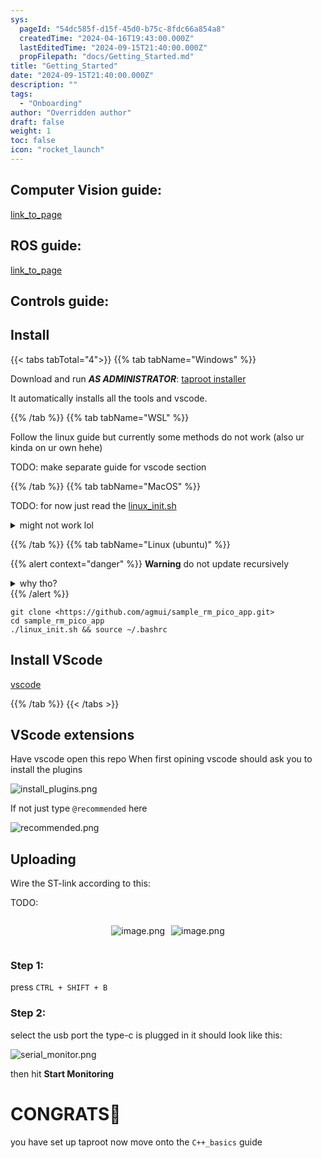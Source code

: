 ```yaml
---
sys:
  pageId: "54dc585f-d15f-45d0-b75c-8fdc66a854a8"
  createdTime: "2024-04-16T19:43:00.000Z"
  lastEditedTime: "2024-09-15T21:40:00.000Z"
  propFilepath: "docs/Getting_Started.md"
title: "Getting_Started"
date: "2024-09-15T21:40:00.000Z"
description: ""
tags:
  - "Onboarding"
author: "Overridden author"
draft: false
weight: 1
toc: false
icon: "rocket_launch"
---
```


## Computer Vision guide:

[link_to_page](86d45bc0-388b-4d26-8848-44f255f73d0e)

## ROS guide:

[link_to_page](3c76c1de-ec8f-46d6-8b0a-294005edc2d5)

## Controls guide:

## Install

{{< tabs tabTotal="4">}}
{{% tab tabName="Windows" %}}

Download and run _**AS ADMINISTRATOR**_: [taproot installer](https://github.com/Thornbots/TeachingFreshies/releases/tag/1.0)

It automatically installs all the tools and vscode.

{{% /tab %}}
{{% tab tabName="WSL" %}}

Follow the linux guide but currently some methods do not work (also ur kinda on ur own hehe)

TODO: make separate guide for vscode section

{{% /tab %}}
{{% tab tabName="MacOS" %}}

TODO: for now just read the [linux_init.sh](https://github.com/agmui/sample_rm_pico_app/blob/main/linux_init.sh)

<details>
<summary>might not work lol</summary>

`brew install libusb pkg-config`

Next install: [vscode](https://code.visualstudio.com/Download)

</details>

{{% /tab %}}
{{% tab tabName="Linux (ubuntu)" %}}

{{% alert context="danger" %}}
**Warning** do not update recursively
<details>
<summary>why tho?</summary>
There are some submodules that may go on for a while (like tinyusb) and I highly
recommend you don't need to get them.
If you want to see what submodules I update just look in `linux_init.sh`
</details>
{{% /alert %}}

```shell
git clone <https://github.com/agmui/sample_rm_pico_app.git>
cd sample_rm_pico_app
./linux_init.sh && source ~/.bashrc
```

## Install VScode

[vscode](https://code.visualstudio.com/Download)

{{% /tab %}}
{{< /tabs >}}

## VScode extensions

Have vscode open this repo
When first opining vscode should ask you to install the plugins

![install_plugins.png](https://prod-files-secure.s3.us-west-2.amazonaws.com/d518164a-d88e-44d1-a4ee-3adb3bd8bce0/89bd30f0-1825-4e77-867b-0a41ce370880/install_plugins.png?X-Amz-Algorithm=AWS4-HMAC-SHA256&X-Amz-Content-Sha256=UNSIGNED-PAYLOAD&X-Amz-Credential=ASIAZI2LB466WHKPLKUY%2F20250329%2Fus-west-2%2Fs3%2Faws4_request&X-Amz-Date=20250329T040943Z&X-Amz-Expires=3600&X-Amz-Security-Token=IQoJb3JpZ2luX2VjEAAaCXVzLXdlc3QtMiJGMEQCIFlrBxGM4mGJ38rSdXUAkoYgJkEnlNUdrjF%2BGaCd%2FLrIAiBplLRDJor%2FfukfZM4EL5Sy3uSCppI%2BB5kfDMGqsPMFpir%2FAwhpEAAaDDYzNzQyMzE4MzgwNSIMUfh1muE9VBziBXytKtwD%2BuQJnDKm3ut%2BgSWYGxHP%2F4L3pTdc86U4ps8R9a041cgTtFfNGRgHOQNxvAcdjvpy1kO198IQ8ZmUrAkZCeT8mhk6abdqkVSyWUp68Yv5VKUiXlD%2FVkfXWUfYWHGNeWZW%2F2JvvDe49o9Dk4VhO9lfBBmIZu7Wa3c%2FKvJzzH3yNURhzhRhiPByjzuGrKL5AAKHX88xVadFWrGtEbsTdSxFdk5W4tdic%2BTAdVNK%2B%2BY6biICWXroMgb%2FoYW%2BFdpr7HZUnaBoaTDEGEk8ylc%2BE1y%2BdDn30UzxmiyfGU7Iv1fu9rIv0s%2BU6Vjbi%2BOPysrIyRPUWhONwfzpz4oXXf8MUy2MJ2zfFKiFn2zKiVzWU6EE3iW0X620vV8rRJ52FbwVn4GmcSxUzBKFX9ar%2BkFs4zToHCIGJRDMcVUiQMSIn%2BLXy6FTubjWOop4gexODgB4M60lpWZne6PQFtePND70LNBKYmqsyH4da%2F4JGCB1G0BOnegT9Vnw7rc1bwpTxnAUI%2BLtHw861QsmJ2G3XI55bHwVLencIWD6JBFxp3icT0InYoY%2Bhp6rnnOnMrTHp1kkQIK%2ByohfaHMpv3hrvsEKKS3zS0MyM0s5Ap5b%2BvtdQHwh42VhLnLtZeVAp9tJN4Qw5d6cvwY6pgGAiY3%2FfiRxWC%2FrzZcSjkHHbXH49SBhVbmlb%2BM76utySzwObZmVE2giDG8v0aMnGg9WAOZW0mSZS64vrOieoa5u1F2UBYltjymWcMDsxKxh3LRqNtNPCVV7v6%2Byd%2BSdqQjrF4Q2JJNiaQJIO0kmO%2FXxvh29rGRrfORV2y3xZIufUfRrQth6Dgdt%2FdZD%2BJNU6Ixhu%2BkbACmMkede6fFXE8x2jP1cBnhH&X-Amz-Signature=2c5bed320e9bb85a9bfa0e443dd4e5c1498a7e68961ff2a4fe28335224fbf491&X-Amz-SignedHeaders=host&x-id=GetObject)

If not just type `@recommended` here  

![recommended.png](https://prod-files-secure.s3.us-west-2.amazonaws.com/d518164a-d88e-44d1-a4ee-3adb3bd8bce0/61e661e9-5d85-4dfc-be0d-8d2097a5e793/recommended.png?X-Amz-Algorithm=AWS4-HMAC-SHA256&X-Amz-Content-Sha256=UNSIGNED-PAYLOAD&X-Amz-Credential=ASIAZI2LB466WHKPLKUY%2F20250329%2Fus-west-2%2Fs3%2Faws4_request&X-Amz-Date=20250329T040943Z&X-Amz-Expires=3600&X-Amz-Security-Token=IQoJb3JpZ2luX2VjEAAaCXVzLXdlc3QtMiJGMEQCIFlrBxGM4mGJ38rSdXUAkoYgJkEnlNUdrjF%2BGaCd%2FLrIAiBplLRDJor%2FfukfZM4EL5Sy3uSCppI%2BB5kfDMGqsPMFpir%2FAwhpEAAaDDYzNzQyMzE4MzgwNSIMUfh1muE9VBziBXytKtwD%2BuQJnDKm3ut%2BgSWYGxHP%2F4L3pTdc86U4ps8R9a041cgTtFfNGRgHOQNxvAcdjvpy1kO198IQ8ZmUrAkZCeT8mhk6abdqkVSyWUp68Yv5VKUiXlD%2FVkfXWUfYWHGNeWZW%2F2JvvDe49o9Dk4VhO9lfBBmIZu7Wa3c%2FKvJzzH3yNURhzhRhiPByjzuGrKL5AAKHX88xVadFWrGtEbsTdSxFdk5W4tdic%2BTAdVNK%2B%2BY6biICWXroMgb%2FoYW%2BFdpr7HZUnaBoaTDEGEk8ylc%2BE1y%2BdDn30UzxmiyfGU7Iv1fu9rIv0s%2BU6Vjbi%2BOPysrIyRPUWhONwfzpz4oXXf8MUy2MJ2zfFKiFn2zKiVzWU6EE3iW0X620vV8rRJ52FbwVn4GmcSxUzBKFX9ar%2BkFs4zToHCIGJRDMcVUiQMSIn%2BLXy6FTubjWOop4gexODgB4M60lpWZne6PQFtePND70LNBKYmqsyH4da%2F4JGCB1G0BOnegT9Vnw7rc1bwpTxnAUI%2BLtHw861QsmJ2G3XI55bHwVLencIWD6JBFxp3icT0InYoY%2Bhp6rnnOnMrTHp1kkQIK%2ByohfaHMpv3hrvsEKKS3zS0MyM0s5Ap5b%2BvtdQHwh42VhLnLtZeVAp9tJN4Qw5d6cvwY6pgGAiY3%2FfiRxWC%2FrzZcSjkHHbXH49SBhVbmlb%2BM76utySzwObZmVE2giDG8v0aMnGg9WAOZW0mSZS64vrOieoa5u1F2UBYltjymWcMDsxKxh3LRqNtNPCVV7v6%2Byd%2BSdqQjrF4Q2JJNiaQJIO0kmO%2FXxvh29rGRrfORV2y3xZIufUfRrQth6Dgdt%2FdZD%2BJNU6Ixhu%2BkbACmMkede6fFXE8x2jP1cBnhH&X-Amz-Signature=fc9df98dfae91591f2afaa386d47c4add78247ec13f202c63ecea3fd108a0177&X-Amz-SignedHeaders=host&x-id=GetObject)

## Uploading

Wire the ST-link according to this:

TODO:

<div style="display: flex;flex-direction: row; column-gap:10px; max-width: 630px;justify-content: center;">
<div>

![image.png](https://prod-files-secure.s3.us-west-2.amazonaws.com/d518164a-d88e-44d1-a4ee-3adb3bd8bce0/210ecb78-1116-4d7b-b9b7-2292f66fa2c2/image.png?X-Amz-Algorithm=AWS4-HMAC-SHA256&X-Amz-Content-Sha256=UNSIGNED-PAYLOAD&X-Amz-Credential=ASIAZI2LB466YDADVRDO%2F20250329%2Fus-west-2%2Fs3%2Faws4_request&X-Amz-Date=20250329T040945Z&X-Amz-Expires=3600&X-Amz-Security-Token=IQoJb3JpZ2luX2VjEAAaCXVzLXdlc3QtMiJHMEUCIQDpTzPQr1nZPYqtsXh8tCFGrW1nSE6r8RggrxJspd5t9QIgJ%2FJhN1hffOGsSBPgtmyvQB3Q1jmiZHwB65lh1M9qujwq%2FwMIaBAAGgw2Mzc0MjMxODM4MDUiDMLbGdOBe0TLluMyqCrcA0Wm83RxGqGWbrjU4zfKiMQbq%2FxgD1xPH1uUb0dhE%2BZ0PmAdbI%2FKdbmEGVw4vOk%2BZuMTMETDSPQOsMHTZytrOzIHQOM42TtGMSSlf3AiVVl8gbP5qPr0S%2B3MlHEGqPJVZ2lXY9JPEiTQEDtWAeJgV4kEJfBkSk8qjlE4eNAOjcJ0X6GdjF%2F9Oj4PBvSnDD78VKOcXHuT1j5p49fwbUmMO5pVGB7N9M%2BnNW3xhnMA1SVNCmPZ%2Bsl0fe7321IQ%2BvxfAN0rVoYU3WGxdLF34vNxBjaZTXnuPjbPNU4fXjUTfxsrgtWYoTq1kdAyvGnlzQQQmbtAp0br%2FM03GyywHvlrtXwoePYee%2BmvnPPC2ux5yyAY583hNF5WzN68HVKm9I54YlEKRFCi0rualvGsbgAW9AuFVGWPx8ASsRZqHjygsxiaESa07%2FZWR%2BYu%2FbW00tEJ9Jx9LnvhJQFb15hvG%2BV%2Fxgqs59l6T7kOMonIV8S28EPlINuJeZFs4F9BKU1eZyhFcCg00da0sO%2Ft2aD5JRPo9hn2SQxd2hOXKndY6yWCh%2BAnKjnLYroOCQqB8tueV2L9HFKd2DRDYHploxtLSZT%2FLjEt3wWYGOfdrLgO7zHZ%2FORwFbftvYgWJAfX5N8tMLnfnL8GOqUBsFtY768AqT%2BC3YIceLOEXBBftkM2kR1JsrNZv8wnJi3GTlHMTnpHW9coCl1SvRq%2FgXSKQRCaXaMcJkilacjO56heTifdsJqfOk%2BTVmjS9d8fcvvO3QhFIg%2BYcOU4k2xTjTosiEpoqOD%2BDbh9cDneZKXxjB3%2FO7BeeVMd%2FHbrxuCKnMG7S1VakUup81bomLGIYpu3pPLPVcPDYZZsLHGqwnhuDLjf&X-Amz-Signature=3b30a84d61a1a5f47690459ddbed5506c7f855e58f6d8095b9e2fb328dd41ca2&X-Amz-SignedHeaders=host&x-id=GetObject)

</div>
<div>

![image.png](https://prod-files-secure.s3.us-west-2.amazonaws.com/d518164a-d88e-44d1-a4ee-3adb3bd8bce0/33a0fd0f-8ca6-4a86-8e09-26e95ded1fff/image.png?X-Amz-Algorithm=AWS4-HMAC-SHA256&X-Amz-Content-Sha256=UNSIGNED-PAYLOAD&X-Amz-Credential=ASIAZI2LB466SP2UKOYU%2F20250329%2Fus-west-2%2Fs3%2Faws4_request&X-Amz-Date=20250329T040946Z&X-Amz-Expires=3600&X-Amz-Security-Token=IQoJb3JpZ2luX2VjEAAaCXVzLXdlc3QtMiJIMEYCIQDAbcFIfHUaTkojIU2ZqO8LDy36vrb3a4BFpWdCrzw92QIhAKXtvJ3o3BQdya1Yc50vY%2BqLFGiDO2eTme4N7%2B%2FIY1VwKv8DCGgQABoMNjM3NDIzMTgzODA1IgzmZ88gzC6rBuhPO84q3ANsRC67ppdTOsYIqUJR3cHWB2KwB8VVO5xM0OvqFEisAHxuj%2FPsNkkWj1El4XJjIHzww7JBgl9bU%2FXWPiY2aIw%2FQs%2BOoWE7rNPMSmIVj6W1Ews6YH4VxLzsoNpVNvuzgQjeZLyXKFpUEl82neO9wf367nGuT5cwssa62ceB%2BhAfe%2BuI125B4Gjs%2BDkMwrI78GqyWiPSpKPQSGdBMt69FT%2BLB49Dhq943I411678%2FLe1NNn4SPhHWFHo2NTCKzyhMfiFnlo6I%2BTnqrqbPn5iJjsJJSs03V7F%2FaSXnkCX856SeYigBqg%2B%2Fat%2BNPFQ3HZfIoJ%2FUACBLO4epSVQk38ZTZVFkIGnbR3Wbb4GQi%2BB%2BHsvYhd4r0hxObtVMDIcEaemb%2FgIVx3Z1fUQtLHTi81bH29dU7ZnpFl%2Bo%2FxTs9iOmaHSp%2BQdalG8xnpf3kgBdkxQfnQ%2F51xMebE3cmp6pY4yC4XDMZXGHgUMf4IR7MdDcKpdV483ZiKuDtbKj9LK6QL2H1XdhGY1Hzsl0nZ4To3ynkV4n%2B0JNa7srafXVuA%2BIneYtsyAeOsTdAR88FZeeU%2B1SDyXKTzRYIYt4H3a0rWqk%2FJ5LSKg5RTVAKt1dO6g3phT2k%2BTBS6Hpo4KcBrZLTCK35y%2FBjqkAeoUWv0lXoOwBecn0XYv%2FCdgl0W1G8yz%2FbFaD%2FRwNFTOrOadGRX2mK9MRDanppkrYwb9IxjBYQF90%2Bm1oKXsMTJVYZKaGTL70NXuEEUBVmPX%2FUWxOb1f6ysww8hkysNvqeTrWzQB2p30vEycpzIAsLFlkQYIlTs6LzokbkpCMmRuotTVheW0EQZLuGLKBGIyanrkQpUN%2FnF0ACv2XLrkSete2MmB&X-Amz-Signature=51d7a28b11bed1865455b961bf67e4b020bd52fe0867b6f7bcc3da751fe7ff38&X-Amz-SignedHeaders=host&x-id=GetObject)

</div>
</div>

### Step 1:

press `CTRL + SHIFT + B`

### Step 2:

select the usb port the type-c is plugged in it should look like this:

![serial_monitor.png](https://prod-files-secure.s3.us-west-2.amazonaws.com/d518164a-d88e-44d1-a4ee-3adb3bd8bce0/f03f4774-05d4-4393-b6a0-d5efb6d315ab/serial_monitor.png?X-Amz-Algorithm=AWS4-HMAC-SHA256&X-Amz-Content-Sha256=UNSIGNED-PAYLOAD&X-Amz-Credential=ASIAZI2LB466WHKPLKUY%2F20250329%2Fus-west-2%2Fs3%2Faws4_request&X-Amz-Date=20250329T040943Z&X-Amz-Expires=3600&X-Amz-Security-Token=IQoJb3JpZ2luX2VjEAAaCXVzLXdlc3QtMiJGMEQCIFlrBxGM4mGJ38rSdXUAkoYgJkEnlNUdrjF%2BGaCd%2FLrIAiBplLRDJor%2FfukfZM4EL5Sy3uSCppI%2BB5kfDMGqsPMFpir%2FAwhpEAAaDDYzNzQyMzE4MzgwNSIMUfh1muE9VBziBXytKtwD%2BuQJnDKm3ut%2BgSWYGxHP%2F4L3pTdc86U4ps8R9a041cgTtFfNGRgHOQNxvAcdjvpy1kO198IQ8ZmUrAkZCeT8mhk6abdqkVSyWUp68Yv5VKUiXlD%2FVkfXWUfYWHGNeWZW%2F2JvvDe49o9Dk4VhO9lfBBmIZu7Wa3c%2FKvJzzH3yNURhzhRhiPByjzuGrKL5AAKHX88xVadFWrGtEbsTdSxFdk5W4tdic%2BTAdVNK%2B%2BY6biICWXroMgb%2FoYW%2BFdpr7HZUnaBoaTDEGEk8ylc%2BE1y%2BdDn30UzxmiyfGU7Iv1fu9rIv0s%2BU6Vjbi%2BOPysrIyRPUWhONwfzpz4oXXf8MUy2MJ2zfFKiFn2zKiVzWU6EE3iW0X620vV8rRJ52FbwVn4GmcSxUzBKFX9ar%2BkFs4zToHCIGJRDMcVUiQMSIn%2BLXy6FTubjWOop4gexODgB4M60lpWZne6PQFtePND70LNBKYmqsyH4da%2F4JGCB1G0BOnegT9Vnw7rc1bwpTxnAUI%2BLtHw861QsmJ2G3XI55bHwVLencIWD6JBFxp3icT0InYoY%2Bhp6rnnOnMrTHp1kkQIK%2ByohfaHMpv3hrvsEKKS3zS0MyM0s5Ap5b%2BvtdQHwh42VhLnLtZeVAp9tJN4Qw5d6cvwY6pgGAiY3%2FfiRxWC%2FrzZcSjkHHbXH49SBhVbmlb%2BM76utySzwObZmVE2giDG8v0aMnGg9WAOZW0mSZS64vrOieoa5u1F2UBYltjymWcMDsxKxh3LRqNtNPCVV7v6%2Byd%2BSdqQjrF4Q2JJNiaQJIO0kmO%2FXxvh29rGRrfORV2y3xZIufUfRrQth6Dgdt%2FdZD%2BJNU6Ixhu%2BkbACmMkede6fFXE8x2jP1cBnhH&X-Amz-Signature=a5a741dc56b6a9d9af1cb4fda18cbd883e37fc72b496b3aa641583157650d710&X-Amz-SignedHeaders=host&x-id=GetObject)

then hit **Start Monitoring**

# CONGRATS🎉

you have set up taproot now move onto the `C++_basics` guide
